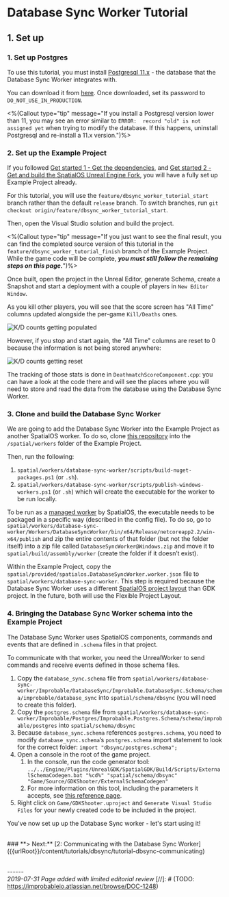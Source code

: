 # Database Sync Worker Tutorial

## 1. Set up

### 1. Set up Postgres

To use this tutorial, you must install [Postgresql 11.x](https://www.postgresql.org/) - the database that the Database Sync Worker integrates with.

You can download it from [here](https://postgresql.org/download/windows). Once downloaded, set its password to `DO_NOT_USE_IN_PRODUCTION`.

<%(Callout type="tip" message="If you install a Postgresql version lower than 11, you may see an error similar to `ERROR:  record "old" is not assigned yet` when trying to modify the database. If this happens, uninstall Postgresql and re-install a 11.x version.")%>

### 2. Set up the Example Project

If you followed [Get started 1 - Get the dependencies]({{urlRoot}}/content/get-started/dependencies), and [Get started 2 - Get and build the SpatialOS Unreal Engine Fork]({{urlRoot}}/content/get-started/build-unreal-fork), you will have a fully set up Example Project already.

For this tutorial, you will use the `feature/dbsync_worker_tutorial_start` branch rather than the default `release` branch. To switch branches, run `git checkout origin/feature/dbsync_worker_tutorial_start`.

Then, open the Visual Studio solution and build the project.

<%(Callout type="tip" message="If you just want to see the final result, you can find the completed source version of this tutorial in the `feature/dbsync_worker_tutorial_finish` branch of the Example Project. While the game code will be complete, _**you must still follow the remaining steps on this page.**_")%>

Once built, open the project in the Unreal Editor, generate Schema, create a Snapshot and start a deployment with a couple of players in `New Editor Window`.

As you kill other players, you will see that the score screen has "All Time" columns updated alongside the per-game `Kill/Deaths` ones.

![K/D counts getting populated]({{assetRoot}}assets/dbsync/kd-counts-2-0.png)

However, if you stop and start again, the "All Time" columns are reset to 0 because the information is not being stored anywhere:

![K/D counts getting reset]({{assetRoot}}assets/dbsync/kd-counts-0-0.png)

The tracking of those stats is done in `DeathmatchScoreComponent.cpp`: you can have a look at the code there and will see the places where you will need to store and read the data from the database using the Database Sync Worker.

### 3. Clone and build the Database Sync Worker

We are going to add the Database Sync Worker into the Example Project as another SpatialOS worker. To do so, clone [this repository](https://github.com/spatialos/database-sync-worker) into the `/spatial/workers` folder of the Example Project.

Then, run the following:

1. `spatial/workers/database-sync-worker/scripts/build-nuget-packages.ps1` (or `.sh`).
2. `spatial/workers/database-sync-worker/scripts/publish-windows-workers.ps1` (or `.sh`) which will create the executable for the worker to be run locally.

To be run as a [managed worker](https://docs.improbable.io/reference/latest/shared/design/design-workers#managed-workers) by SpatialOS, the executable needs to be packaged in a specific way (described in the config file). To do so, go to `spatial/workers/database-sync-worker/Workers/DatabaseSyncWorker/bin/x64/Release/netcoreapp2.2/win-x64/publish` and zip the entire contents of that folder (but not the folder itself) into a zip file called `DatabaseSyncWorker@Windows.zip` and move it to `spatial/build/assembly/worker` (create the folder if it doesn’t exist).

Within the Example Project, copy the `spatial/provided/spatialos.DatabaseSyncWorker.worker.json` file to `spatial/workers/database-sync-worker`.
This step is required because the Database Sync Worker uses a different [SpatialOS project layout](https://docs.improbable.io/reference/14.0/shared/project-layout/files-and-directories#layout-of-a-spatialos-project) than GDK project. In the future, both will use the Flexible Project Layout.

### 4. Bringing the Database Sync Worker schema into the Example Project

The Database Sync Worker uses SpatialOS components, commands and events that are defined in `.schema` files in that project.

To communicate with that worker, you need the UnrealWorker to send commands and receive events defined in those schema files.

1. Copy the `database_sync.schema` file from `spatial/workers/database-sync-worker/Improbable/DatabaseSync/Improbable.DatabaseSync.Schema/schema/improbable/database_sync` into `spatial/schema/dbsync` (you will need to create this folder).
1. Copy the `postgres.schema` file from `spatial/workers/database-sync-worker/Improbable/Postgres/Improbable.Postgres.Schema/schema/improbable/postgres` into `spatial/schema/dbsync`
1. Because `database_sync.schema` references `postgres.schema`, you need to modify `database_sync.schema`’s `postgres.schema` import statement to look for the correct folder:  `import "dbsync/postgres.schema";`
1. Open a console in the root of the game project.
   1. In the console, run the code generator tool: `../../Engine/Plugins/UnrealGDK/SpatialGDK/Build/Scripts/ExternalSchemaCodegen.bat "%cd%" "spatial/schema/dbsync" "Game/Source/GDKShooter/ExternalSchemaCodegen"`
   2. For more information on this tool, including the parameters it accepts, see [this reference page]({{urlRoot}}/content/apis-and-helper-scripts/helper-scripts).
1. Right click on `Game/GDKShooter.uproject` and `Generate Visual Studio Files` for your newly created code to be included in the project.

You've now set up up the Database Sync worker - let's start using it!

</br>
### **> Next:** [2: Communicating with the Database Sync Worker]({{urlRoot}}/content/tutorials/dbsync/tutorial-dbsync-communicating)
</br>

<br/>------<br/>
_2019-07-31 Page added with limited editorial review_
[//]: # (TODO: https://improbableio.atlassian.net/browse/DOC-1248)

